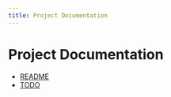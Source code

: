 ```yaml
---
title: Project Documentation
---
```


# Project Documentation

- [README](README.html)
- [TODO](TODO.md)
